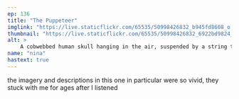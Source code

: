```yaml
---
ep: 136
title: "The Puppeteer"
imglink: "https://live.staticflickr.com/65535/50998426832_b945fd8608_o.jpg"
thumbnail: "https://live.staticflickr.com/65535/50998426832_6922bd9824_q.jpg"
alt: >
    A cobwebbed human skull hanging in the air, suspended by a string tied to a hook set into the bone of the cranium. Its jaw dangles a small ways below it, similarly attached to the skull by two strings, resembling the mouth of a ventriloquist&#x27;s puppet. There is a web in the corner of the jaw.
name: "nina"
hastext: true
---
```

the imagery and descriptions in this one in particular were so vivid, they stuck with me for ages after I listened